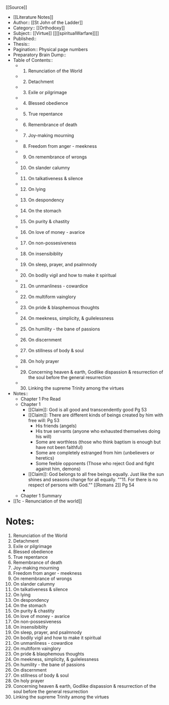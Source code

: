 [[Source]]

- [[Literature Notes]]
- Author:: [[St John of the Ladder]]
- Category:: [[Orthodoxy]]
- Subject:: [[Virtue]] [[[[spiritualWarfare]]]]
- Published::
- Thesis::
- Pagination:: Physical page numbers
- Preparatory Brain Dump::
- Table of Contents::
    - 1. Renunciation of the World
    - 2. Detachment
    - 3. Exile or pilgrimage
    - 4. Blessed obedience
    - 5. True repentance
    - 6. Remembrance of death
    - 7. Joy-making mourning
    - 8. Freedom from anger - meekness
    - 9. On remembrance of wrongs
    - 10. On slander calumny
    - 11. On talkativeness & silence
    - 12. On lying
    - 13. On despondency
    - 14. On the stomach
    - 15. On purity & chastity
    - 16. On love of money - avarice
    - 17. On non-possesiveness
    - 18. On insensibiblity
    - 19. On sleep, prayer, and psalmnody
    - 20. On bodily vigil and how to make it spiritual
    - 21. On unmanliness - cowardice
    - 22. On multiform vainglory
    - 23. On pride & blasphemous thoughts
    - 24. On meekness, simplicity, & guilelessness
    - 25. On humility - the bane of passions
    - 26. On discernment
    - 27. On stillness of body & soul
    - 28. On holy prayer
    - 29. Concerning heaven & earth, Godlike dispassion & resurrection of the soul before the general resurrection
    - 30. Linking the supreme Trinity among the virtues
- Notes::
    - Chapter 1 Pre Read
    - Chapter 1
        - [[Claim]]: God is all good and transcendently good Pg 53
        - [[Claim]]: There are different kinds of beings created by him with free will: Pg 53
            - His friends (angels)
            - His true servants (anyone who exhausted themselves doing his will)
            - Some are worthless (those who think baptism is enough but have not been faithful)
            - Some are completely estranged from him (unbelievers or heretics)
            - Some feeble opponents (Those who reject God and fight against him, demons)
        - [[Claim]]: God belongs to all free beings equally. Just like the sun shines and seasons change for all equally. ""11. For there is no respect of persons with God."" [[Romans 2]] Pg 54
        -
    - Chapter 1 Summary
- [[1c - Renunciation of the world]]

# Notes:

1. Renunciation of the World
2. Detachment
3. Exile or pilgrimage
4. Blessed obedience
5. True repentance
6. Remembrance of death
7. Joy-making mourning
8. Freedom from anger - meekness
9. On remembrance of wrongs
10. On slander calumny
11. On talkativeness & silence
12. On lying
13. On despondency
14. On the stomach
15. On purity & chastity
16. On love of money - avarice
17. On non-possesiveness
18. On insensibiblity
19. On sleep, prayer, and psalmnody
20. On bodily vigil and how to make it spiritual
21. On unmanliness - cowardice
22. On multiform vainglory
23. On pride & blasphemous thoughts
24. On meekness, simplicity, & guilelessness
25. On humility - the bane of passions
26. On discernment
27. On stillness of body & soul
28. On holy prayer
29. Concerning heaven & earth, Godlike dispassion & resurrection of the soul before the general resurrection
30. Linking the supreme Trinity among the virtues
